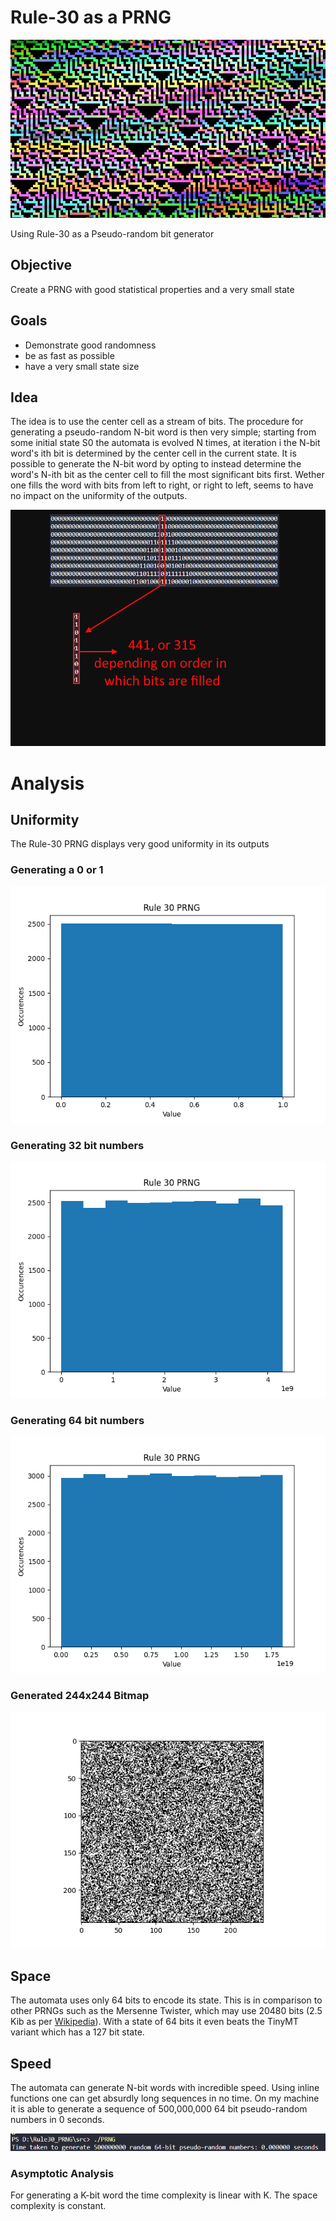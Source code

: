# Rule-30 as a PRNG

![](./img/Rule30.png)

Using Rule-30 as a Pseudo-random bit generator

## Objective
Create a PRNG with good statistical properties and a very small state 

## Goals
- Demonstrate good randomness
- be as fast as possible
- have a very small state size 

## Idea
The idea is to use the center cell as a stream of bits. The procedure for generating
a pseudo-random N-bit word is then very simple; starting from some initial state S0
the automata is evolved N times, at iteration i the N-bit word's ith bit is determined by the center cell in the current state.
It is possible to generate the N-bit word by opting to instead determine the word's N-ith bit as the center cell to fill the most significant bits first. Wether one fills the word with bits from left to right, or right to left, seems to have no impact on the uniformity of the outputs.

![](./img/Idea.png)

# Analysis
## Uniformity

The Rule-30 PRNG displays very good uniformity in its outputs

### Generating a 0 or 1
![](./img/1s.png)

### Generating 32 bit numbers
![](./img/32bit.png)

### Generating 64 bit numbers
![](./img/64bit.png)

### Generated 244x244 Bitmap
![](./img/bitmap.png)

## Space 
The automata uses only 64 bits to encode its state. This is in comparison to other PRNGs such as 
the Mersenne Twister, which may use 20480 bits (2.5 Kib as per [Wikipedia](https://en.wikipedia.org/wiki/Mersenne_Twister)).
With a state of 64 bits it even beats the TinyMT variant which has a 127 bit state.

## Speed
The automata can generate N-bit words with incredible speed. Using inline functions one can get absurdly long sequences in no time. On my machine it is able to generate a sequence of 500,000,000 64 bit pseudo-random numbers in 0 seconds.

![](./img/Speed.png)

### Asymptotic Analysis
For generating a K-bit word the time complexity is linear with K. The space complexity is constant.
